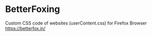 
# BetterFoxing

Custom CSS code of websites (userContent.css) for Firefox Browser https://betterfox.in/


